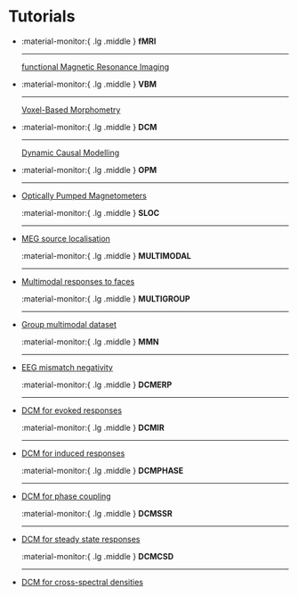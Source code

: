 # Tutorials

<div class="grid cards" markdown>

-   :material-monitor:{ .lg .middle } __fMRI__

    ---

    [functional Magnetic Resonance Imaging](./fmri/index.md)

-   :material-monitor:{ .lg .middle } __VBM__

    ---

    [Voxel-Based Morphometry](./vbm/VBM-getting-started.md)

-   :material-monitor:{ .lg .middle } __DCM__

    ---

    [Dynamic Causal Modelling](./dcm/introduction.md)

-   :material-monitor:{ .lg .middle } __OPM__

    ---

-   [Optically Pumped Magnetometers](./opm_preprocessing/introduction.md)

    :material-monitor:{ .lg .middle } __SLOC__

    ---

-   [MEG source localisation](./meg_sloc/meg_sloc.md)

    :material-monitor:{ .lg .middle } __MULTIMODAL__

    ---

-   [Multimodal responses to faces](./multimodal/multimodal.md)

    :material-monitor:{ .lg .middle } __MULTIGROUP__

    ---

-   [Group multimodal dataset](./multi/index.md)

    :material-monitor:{ .lg .middle } __MMN__

    ---

-   [EEG mismatch negativity](./mmn/mmn.md)

    :material-monitor:{ .lg .middle } __DCMERP__

    ---

-   [DCM for evoked responses](./dcm_erp/dcm_erp.md)

    :material-monitor:{ .lg .middle } __DCMIR__

    ---

-   [DCM for induced responses](./dcm_ir/dcm_ir.md)

    :material-monitor:{ .lg .middle } __DCMPHASE__

    ---

-   [DCM for phase coupling](./dcm_phase/dcm_phase.md)

    :material-monitor:{ .lg .middle } __DCMSSR__

    ---

-   [DCM for steady state responses](./dcm_ssr/dcm_ssr.md)

    :material-monitor:{ .lg .middle } __DCMCSD__

    ---

-   [DCM for cross-spectral densities](./dcm_csd/dcm_csd.md)

</div>